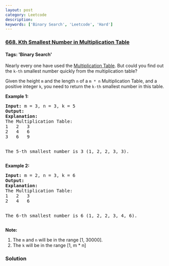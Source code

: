 ```yaml
---
layout: post
category: Leetcode
description: 
keywords: ['Binary Search', 'Leetcode', 'Hard']
---
```

### [668. Kth Smallest Number in Multiplication Table](https://leetcode.com/problems/kth-smallest-number-in-multiplication-table)

#### Tags: 'Binary Search'

<div class="content__u3I1 question-content__JfgR"><div><p>
Nearly every one have used the <a href="https://en.wikipedia.org/wiki/Multiplication_table">Multiplication Table</a>. But could you find out the <code>k-th</code> smallest number quickly from the multiplication table?
</p>
<p>
Given the height <code>m</code> and the length <code>n</code> of a <code>m * n</code> Multiplication Table, and a positive integer <code>k</code>, you need to return the <code>k-th</code> smallest number in this table.
</p>
<p><b>Example 1:</b><br/>
</p><pre><b>Input:</b> m = 3, n = 3, k = 5
<b>Output:</b> 
<b>Explanation:</b> 
The Multiplication Table:
1	2	3
2	4	6
3	6	9

The 5-th smallest number is 3 (1, 2, 2, 3, 3).
</pre>
<p></p>
<p><b>Example 2:</b><br/>
</p><pre><b>Input:</b> m = 2, n = 3, k = 6
<b>Output:</b> 
<b>Explanation:</b> 
The Multiplication Table:
1	2	3
2	4	6

The 6-th smallest number is 6 (1, 2, 2, 3, 4, 6).
</pre>
<p></p>
<p><b>Note:</b><br/>
</p><ol>
<li>The <code>m</code> and <code>n</code> will be in the range [1, 30000].</li>
<li>The <code>k</code> will be in the range [1, m * n]</li>
</ol>
<p></p></div></div>

### Solution
